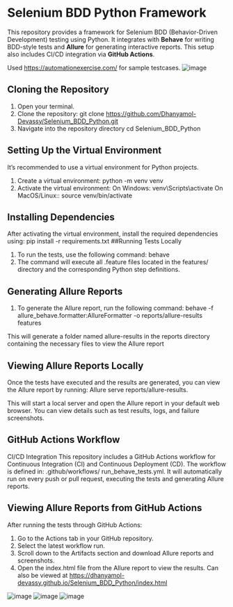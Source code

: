 # Selenium BDD Python Framework
This repository provides a framework for Selenium BDD (Behavior-Driven Development) testing using Python. It integrates with **Behave** for writing BDD-style tests and **Allure** for generating interactive reports. This setup also includes CI/CD integration via **GitHub Actions**.

Used https://automationexercise.com/ for sample testcases. 
![image](https://github.com/user-attachments/assets/ee7992c8-1fb4-4f10-af9f-3594b17fa26e)
## Cloning the Repository
1. Open your terminal.
2. Clone the repository:
   git clone https://github.com/Dhanyamol-Devassy/Selenium_BDD_Python.git
3. Navigate into the repository directory
   cd Selenium_BDD_Python
## Setting Up the Virtual Environment
It’s recommended to use a virtual environment for Python projects.
1.	Create a virtual environment:
python -m venv venv
2.	Activate the virtual environment:
On Windows: venv\Scripts\activate
On MacOS/Linux:: source venv/bin/activate
## Installing Dependencies
After activating the virtual environment, install the required dependencies using:
pip install -r requirements.txt
##Running Tests Locally
1.	To run the tests, use the following command:
behave
2.	The command will execute all .feature files located in the features/ directory and the corresponding Python step definitions.
## Generating Allure Reports
1.	To generate the Allure report, run the following command:
behave -f allure_behave.formatter:AllureFormatter -o reports/allure-results features

This will generate a folder named allure-results in the reports directory containing the necessary files to view the Allure report
## Viewing Allure Reports Locally
Once the tests have executed and the results are generated, you can view the Allure report by running:
Allure serve reports/allure-results.

This will start a local server and open the Allure report in your default web browser. You can view details such as test results, logs, and failure screenshots.
## GitHub Actions Workflow
CI/CD Integration
This repository includes a GitHub Actions workflow for Continuous Integration (CI) and Continuous Deployment (CD). The workflow is defined in: .github/workflows/ run_behave_tests.yml. It will automatically run on every push or pull request, executing the tests and generating Allure reports.

## Viewing Allure Reports from GitHub Actions
After running the tests through GitHub Actions:
1.	Go to the Actions tab in your GitHub repository.
2.	Select the latest workflow run.
3.	Scroll down to the Artifacts section and download Allure reports and screenshots.
4.	Open the index.html file from the Allure report to view the results. Can also be viewed at https://dhanyamol-devassy.github.io/Selenium_BDD_Python/index.html

![image](https://github.com/user-attachments/assets/b1eed6ce-c40a-4167-a190-b8111f23cb91)
![image](https://github.com/user-attachments/assets/e4a8add8-8f27-489f-977f-cbed8c6449c8)
![image](https://github.com/user-attachments/assets/b19aec8e-fbb3-42f6-83ca-9e286e540518)


     








